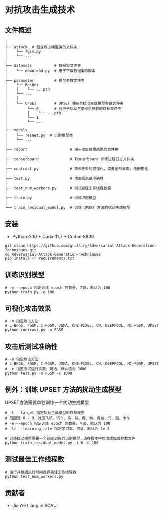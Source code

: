 # 对抗攻击生成技术

## 文件概述

```
│
├── attack  # 包含攻击模型类的文件夹
│    └── fgsm.py
│    └── ...
│
├── datasets          # 数据集文件夹
│    └── download.py  # 用于下载数据集的脚本
│
├── parameter         # 模型参数文件夹
│    └── ResNet
│    │    └── ...pth
│    └── ...
│    │ 
│    └── UPSET        # UPSET 使用的扰动生成模型参数文件夹
│         └── 0       # 对应于扰动生成模型参数的目标文件夹
│         │    └── ...pth
│         └── 1
│         └── ...
│
├── models       
│    └── resnet.py  # 识别模型类
│    └── ...
│
├── report                   # 用于攻击效果结果的文件夹
│ 
├── tensorboard              # Tensorboard 训练过程日志文件夹
│
├── contrast.py              # 攻击效果的可视化，需要图形界面，无图形化
│
├── test.py                  # 攻击后测试准确性
│
├── test_num_workers.py      # 测试最佳工作线程数量
│
├── train.py                 # 训练识别模型
│
└── train_residual_model.py  # 训练 UPSET 方法的扰动生成模型
```

## 安装

* Python-3.10 + Cuda-11.7 + Cudnn-8800

```shell
git clone https://github.com/gralliry/Adversarial-Attack-Generation-Techniques.git
cd Adversarial-Attack-Generation-Techniques
pip install -r requirements.txt
```

## 训练识别模型

```shell
# -e --epoch 指定训练 epoch 的数量，可选，默认为 100
python train.py -e 100
```

## 可视化攻击效果

```shell
# -m 指定攻击方法
# L-BFGS, FGSM, I-FGSM, JSMA, ONE-PIXEL, CW, DEEPFOOL, MI-FGSM, UPSET
python contrast.py -m FGSM
```

## 攻击后测试准确性

```shell
# -m 指定攻击方法
# L-BFGS, FGSM, I-FGSM, JSMA, ONE-PIXEL, CW, DEEPFOOL, MI-FGSM, UPSET
# -c 指定测试运行次数，可选，默认值为 1000
python test.py -m FGSM -c 1000
```

## 例外：训练 UPSET 方法的扰动生成模型

UPSET方法需要单独训练一个扰动生成模型

```shell
# -t --target 指定扰动生成模型的目标标签
# 范围是 0 ~ 9，对应飞机、汽车、鸟、猫、鹿、狗、青蛙、马、船、卡车
# -e --epoch 指定训练 epoch 的数量，可选，默认为 100
# -lr --learning_rate 指定学习率，可选，默认为 1e-3

# 训练扰动模型需要一个已经训练的识别模型，请在脚本中修改或加载参数文件
python train_residual_model.py -t 0 -e 100
```

## 测试最佳工作线程数

```shell
# 运行并根据执行时间选择最佳工作线程数
python test_num_workers.py
```

## 贡献者

- JianYe Liang in SCAU
